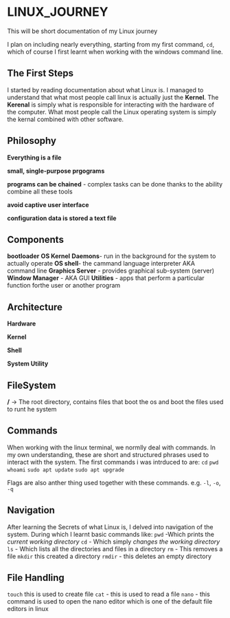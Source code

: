# LINUX_JOURNEY
This will be short documentation of my Linux journey

I plan on including nearly everything, starting from my first command, `cd`, which of course I first learnt when working with the windows command line.

## The First Steps
I started by reading documentation about what Linux is.
I managed to understand that what most people call linux is actually just the **Kernel**.
The **Kerenal** is simply what is responsible for interacting with the hardware of the computer.
What most people call the Linux operating system is simply the kernal combined with other software.

## Philosophy
**Everything is a file**

**small, single-purpose prgograms**

**programs can be chained** - complex tasks can be done thanks to the ability combine all these tools

**avoid captive user interface**

**configuration data is stored a text file**

## Components
**bootloader**
**OS Kernel**
**Daemons**- run in the background for the system to actually operate
**OS shell**- the cammand language interpreter AKA command line
**Graphics Server** - provides graphical sub-system (server)
**Window Manager** - AKA GUI
**Utilities** - apps that perform a particular function forthe user or another program

## Architecture 
**Hardware**

**Kernel**

**Shell**

**System Utility**

## FileSystem
**/** -> The root directory, contains files that boot the os and boot the files used to runt he system



## Commands
When working with the linux terminal, we normlly deal with commands. In my own understanding, these are short and structured phrases used to interact with the system.
The first commands i was intrduced to are:
`cd`
`pwd`
`whoami`
`sudo apt update`
`sudo apt upgrade`

Flags are also anther thing used together with these commands. e.g. `-l`, `-o`, `-q`


## Navigation
After learning the Secrets of what Linux is, I delved into navigation of the system. During which I learnt basic commands like:
`pwd` -Which prints the *current working directory*
`cd` - Which simply *changes the working directory*
`ls` - Which lists all the directories and files in a directory
`rm` - This removes a file
`mkdir` this created a directory
`rmdir` - this deletes an empty directory


## File Handling
`touch` this is used to create file
`cat` - this is used to read a file
`nano` - this command is used to open the nano editor which is one of the default file editors in linux

